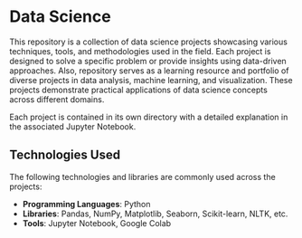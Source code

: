 # Data Science  

This repository is a collection of data science projects showcasing various techniques, tools, and methodologies used in the field. Each project is designed to solve a specific problem or provide insights using data-driven approaches. Also, repository serves as a learning resource and portfolio of diverse projects in data analysis, machine learning, and visualization. These projects demonstrate practical applications of data science concepts across different domains.  

Each project is contained in its own directory with a detailed explanation in the associated Jupyter Notebook.  

## Technologies Used  
The following technologies and libraries are commonly used across the projects:  
- **Programming Languages**: Python  
- **Libraries**: Pandas, NumPy, Matplotlib, Seaborn, Scikit-learn, NLTK, etc.  
- **Tools**: Jupyter Notebook, Google Colab  


